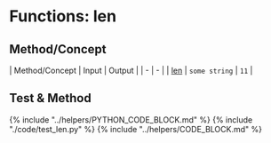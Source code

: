 # Functions: len

## Method/Concept

| Method/Concept | Input | Output |
| - | - |
| [len](https://docs.python.org/3/library/functions.html#len) | `some string` | `11` |

## Test & Method

{% include "../helpers/PYTHON_CODE_BLOCK.md" %}
{% include "./code/test_len.py" %}
{% include "../helpers/CODE_BLOCK.md" %}